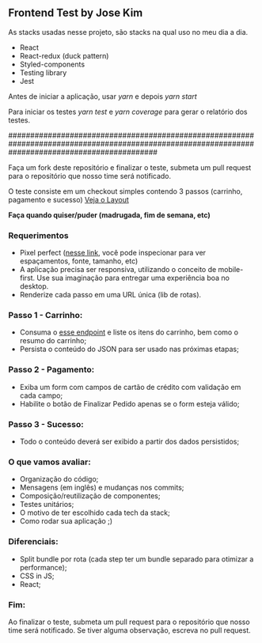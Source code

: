 ## Frontend Test by Jose Kim

As stacks usadas nesse projeto, são stacks na qual uso no meu dia a dia.

- React
- React-redux (duck pattern)
- Styled-components
- Testing library
- Jest

Antes de iniciar a aplicação, usar *yarn* e depois *yarn start*

Para iniciar os testes *yarn test* e *yarn coverage* para gerar o relatório dos testes.

##################################################################################################################################################

Faça um fork deste repositório e finalizar o teste, submeta um pull request para o repositório que nosso time será notificado.

O teste consiste em um checkout simples contendo 3 passos (carrinho, pagamento e sucesso) [Veja o Layout](https://projects.invisionapp.com/prototype/font-test-cji0j0khf005c1t0132358e8k)

**Faça quando quiser/puder (madrugada, fim de semana, etc)**

### Requerimentos

- Pixel perfect ([nesse link](https://projects.invisionapp.com/prototype/font-test-cji0j0khf005c1t0132358e8k), você pode inspecionar para ver espaçamentos, fonte, tamanho, etc)
- A aplicação precisa ser responsiva, utilizando o conceito de mobile-first. Use sua imaginação para entregar uma experiência boa no desktop.
- Renderize cada passo em uma URL única (lib de rotas).


### Passo 1 - Carrinho:
  - Consuma o [esse endpoint](http://www.mocky.io/v2/5b15c4923100004a006f3c07) e liste os itens do carrinho, bem como o resumo do carrinho;
  - Persista o conteúdo do JSON para ser usado nas próximas etapas;

### Passo 2 - Pagamento: 
  - Exiba um form com campos de cartão de crédito com validação em cada campo;
  - Habilite o botão de Finalizar Pedido apenas se o form esteja válido;

### Passo 3 - Sucesso: 
  - Todo o conteúdo deverá ser exibido a partir dos dados persistidos;
  
### O que vamos avaliar:
  - Organização do código;
  - Mensagens (em inglês) e mudanças nos commits;
  - Composição/reutilização de componentes;
  - Testes unitários;
  - O motivo de ter escolhido cada tech da stack;
  - Como rodar sua aplicação ;)

### Diferenciais:
  - Split bundle por rota (cada step ter um bundle separado para otimizar a performance);
  - CSS in JS;
  - React;

### Fim:
Ao finalizar o teste, submeta um pull request para o repositório que nosso time será notificado. Se tiver alguma observação, escreva no pull request.
